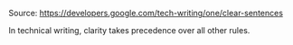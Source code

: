 Source:  https://developers.google.com/tech-writing/one/clear-sentences

In technical writing, clarity takes precedence over all other rules.
